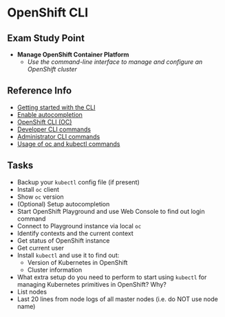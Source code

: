# OpenShift CLI

## Exam Study Point

* **Manage OpenShift Container Platform**
    * _Use the command-line interface to manage and configure an OpenShift cluster_

## Reference Info

* [Getting started with the CLI](https://docs.openshift.com/container-platform/4.2/cli_reference/openshift_cli/getting-started-cli.html)
* [Enable autocompletion](https://docs.openshift.com/container-platform/4.2/cli_reference/openshift_cli/configuring-cli.html)
* [OpenShift CLI (OC)](https://access.redhat.com/documentation/en-us/openshift_container_platform/4.2/html/cli_tools/openshift-cli-oc)
* [Developer CLI commands](https://docs.openshift.com/container-platform/4.2/cli_reference/openshift_cli/developer-cli-commands.html)
* [Administrator CLI commands](https://docs.openshift.com/container-platform/4.2/cli_reference/openshift_cli/administrator-cli-commands.html)
* [Usage of oc and kubectl commands](https://docs.openshift.com/container-platform/4.2/cli_reference/openshift_cli/usage-oc-kubectl.html)

## Tasks

* Backup your `kubectl` config file (if present)
* Install `oc` client
* Show `oc` version
* (Optional) Setup autocompletion
* Start OpenShift Playground and use Web Console to find out login command
* Connect to Playground instance via local `oc`
* Identify contexts and the current context
* Get status of OpenShift instance
* Get current user
* Install `kubectl` and use it to find out:
    * Version of Kubernetes in OpenShift
    * Cluster information
* What extra setup do you need to perform to start using `kubectl` for managing
    Kubernetes primitives in OpenShift? Why?
* List nodes
* Last 20 lines from node logs of all master nodes (i.e. do NOT use node name)
